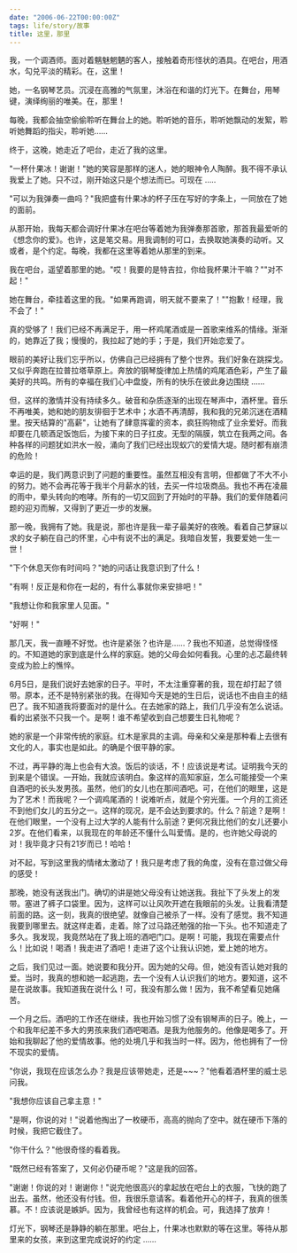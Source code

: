 ```yaml
---
date: "2006-06-22T00:00:00Z"
tags: life/story/故事
title: 这里，那里
---
```


我，一个调酒师。面对着魑魅魍魉的客人，接触着奇形怪状的酒具。在吧台，用酒水，勾兑平淡的精彩。在，这里！

她，一名钢琴艺员。沉浸在高雅的气氛里，沐浴在和谐的灯光下。在舞台，用琴键，演绎绚丽的唯美。在，那里！

每晚，我都会抽空偷偷聆听在舞台上的她。聆听她的音乐，聆听她飘动的发絮，聆听她舞蹈的指尖，聆听她……

终于，这晚，她走近了吧台，走近了我的这里。

"一杯什果冰！谢谢！"她的笑容是那样的迷人，她的眼神令人陶醉。我不得不承认我爱上了她。只不过，刚开始这只是个想法而已。可现在 …..

"可以为我弹奏一曲吗？"我把盛有什果冰的杯子压在写好的字条上，一同放在了她的面前。

从那开始，我每天都会调好什果冰在吧台等着她为我弹奏那首歌，那首我最爱听的《想念你的爱》。也许，这是笔交易。用我调制的可口，去换取她演奏的动听。又或者，是个约定。每晚，我都在这里等着她从那里的到来。

我在吧台，遥望着那里的她。"哎！我要的是特吉拉，你给我杯果汁干嘛？""对不起！"

她在舞台，牵挂着这里的我。"如果再跑调，明天就不要来了！""抱歉！经理，我不会了！"

真的受够了！我们已经不再满足于，用一杯鸡尾酒或是一首歌来维系的情缘。渐渐的，她靠近了我；慢慢的，我拉起了她的手；于是，我们开始恋爱了。

眼前的美好让我们忘乎所以，仿佛自己已经拥有了整个世界。我们好象在跳探戈。又似乎奔跑在拉普拉塔草原上。奔放的钢琴旋律加上热情的鸡尾酒色彩，产生了最美好的共鸣。所有的幸福在我们心中盘旋，所有的快乐在彼此身边围绕 ……

但，这样的激情并没有持续多久。破音和杂质逐渐的出现在琴声中，酒杯里。音乐不再唯美，她和她的朋友徘徊于艺术中；水酒不再清醇，我和我的兄弟沉迷在酒精里。按天结算的"高薪"，让她有了肆意挥霍的资本，疯狂购物成了业余爱好。而我却要在几顿酒足饭饱后，为接下来的日子扛皮。无型的隔膜，筑立在我两之间。各种各样的问题犹如洪水一般，涌向了我们已经出现蚁穴的爱情大堤。随时都有崩溃的危险！

幸运的是，我们两意识到了问题的重要性。虽然互相没有言明，但都做了不大不小的努力。她不会再花等于我半个月薪水的钱，去买一件垃圾商品。我也不再在凌晨的雨中，晕头转向的咆哮。所有的一切又回到了开始时的平静。我们的爱伴随着问题的迎刃而解，又得到了更近一步的发展。

那一晚，我拥有了她。我是说，那也许是我一辈子最美好的夜晚。看着自己梦寐以求的女子躺在自己的怀里，心中有说不出的满足。我暗自发誓，我要爱她一生一世！

"下个休息天你有时间吗？"她的问话让我意识到了什么！

"有啊！反正是和你在一起的，有什么事就你来安排吧！"

"我想让你和我家里人见面。"

"好啊！"

那几天，我一直睡不好觉。也许是紧张？也许是……？我也不知道，总觉得怪怪的。不知道她的家到底是什么样的家庭。她的父母会如何看我。心里的忐忑最终转变成为脸上的憔悴。

6月5日，是我们说好去她家的日子。平时，不太注重穿著的我，现在却打起了领带。原本，还不是特别紧张的我。在得知今天是她的生日后，说话也不由自主的结巴了。我不知道我将要面对的是什么。在去她家的路上，我们几乎没有怎么说话。看的出紧张不只我一个。是啊！谁不希望收到自己想要生日礼物呢？

她的家是一个非常传统的家庭。红木是家具的主调。母亲和父亲是那种看上去很有文化的人，事实也是如此。的确是个很平静的家。

不过，再平静的海上也会有大浪。饭后的谈话，不！应该说是考试。证明我今天的到来是个错误。一开始，我就应该明白。象这样的高知家庭，怎么可能接受一个来自酒吧的长头发男孩。虽然，他们的女儿也在那间酒吧。可，在他们的眼里，这是为了艺术！而我呢？一个调鸡尾酒的！说难听点，就是个穷光蛋。一个月的工资还不到他们女儿的五分之一。这样的现况，是不会达到要求的。什么？前途？是啊！在他们眼里，一个没有上过大学的人能有什么前途？更何况我比他们的女儿还要小 2岁。在他们看来，以我现在的年龄还不懂什么叫爱情。是的，也许她父母说的对！我毕竟才只有21岁而已！哈哈！

对不起，写到这里我的情绪太激动了！我只是考虑了我的角度，没有在意过做父母的感受！

那晚，她没有送我出门。确切的讲是她父母没有让她送我。我扯下了头发上的发带。塞进了裤子口袋里。因为，这样可以让风吹开遮在我眼前的头发。让我看清楚前面的路。这一刻，我真的很绝望。就像自己被杀了一样。没有了感觉。我不知道我要到哪里去。就这样走着，走着。除了过马路还勉强的抬一下头。也不知道走了多久。我发现，我竟然站在了我上班的酒吧门口。是啊！可能，我现在需要点什么！比如说！喝酒！我走进了酒吧！走进了这个让我认识她，爱上她的地方。

之后，我们见过一面。她说要和我分开。因为她的父母。但，她没有否认她对我的爱。当时，我真的想和她一起逃跑，去一个没有人认识我们的地方。要知道，这不是在说故事。我知道我在说什么！可，我没有那么做！因为，我不希望看见她痛苦。

一个月之后。酒吧的工作还在继续，我也开始习惯了没有钢琴声的日子。晚上，一个和我年纪差不多大的男孩来我们酒吧喝酒。是我为他服务的。他像是喝多了。开始和我聊起了他的爱情故事。他的处境几乎和我当时一样。因为，他也拥有了一份不现实的爱情。

"你说，我现在应该怎么办？我是应该带她走，还是~~~？"他看着酒杯里的威士忌问我。

"我想你应该自己拿主意！"

"是啊，你说的对！"说着他掏出了一枚硬币，高高的抛向了空中。就在硬币下落的时候，我把它截住了。

"你干什么？"他很奇怪的看着我。

"既然已经有答案了，又何必仍硬币呢？"这是我的回答。

"谢谢！你说的对！谢谢你！"说完他很高兴的拿起放在吧台上的衣服，飞快的跑了出去。虽然，他还没有付钱。但，我很乐意请客。看着他开心的样子，我真的很羡慕。不！应该说是嫉妒。因为，我曾经也有这样的机会。可，我选择了放弃！

灯光下，钢琴还是静静的躺在那里。吧台上，什果冰也默默的等在这里。等待从那里来的女孩，来到这里完成说好的约定 ……
